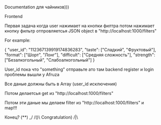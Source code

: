 Documentation для чайников)))

Frontend

Первая задача когда user нажимает на кнопки филтра потом нажимает кнопку фильтр 
отпровляетсья JSON object в "http://localhost:1000/filters"

For example:

{
    "user_id": "112367139919174836283",
    "taste": ["Сладкий", "Фруктовый"],
    "format": ["Шорт", "Лонг"],
    "difficult": ["Средняя сложность"],
    "strength": ["Безалкогольный", "Слабоалкогольный"]
}

User_id пока что "something" отправьте ато там backend register и login проблемы вышли у Afruza

Все даные должны быть в Array (user_id исключения)

Потом делаетсья get из "http://localhost:1000/filters"

Потом эти даные мы делаем filter из "http://localhost:1000/filters" и  map!!!

Конец? (**)
        \_/
        /()\ Congratulation)
        /|\